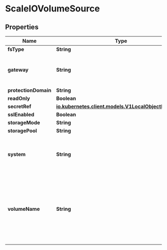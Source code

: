 

# ScaleIOVolumeSource

## Properties

Name | Type | Description | Notes
------------ | ------------- | ------------- | -------------
**fsType** | **String** |  |  [optional]
**gateway** | **String** | The host address of the ScaleIO API Gateway. |  [optional]
**protectionDomain** | **String** |  |  [optional]
**readOnly** | **Boolean** |  |  [optional]
**secretRef** | [**io.kubernetes.client.models.V1LocalObjectReference**](io.kubernetes.client.models.V1LocalObjectReference.md) |  |  [optional]
**sslEnabled** | **Boolean** |  |  [optional]
**storageMode** | **String** |  |  [optional]
**storagePool** | **String** |  |  [optional]
**system** | **String** | The name of the storage system as configured in ScaleIO. |  [optional]
**volumeName** | **String** | The name of a volume already created in the ScaleIO system that is associated with this volume source. |  [optional]



